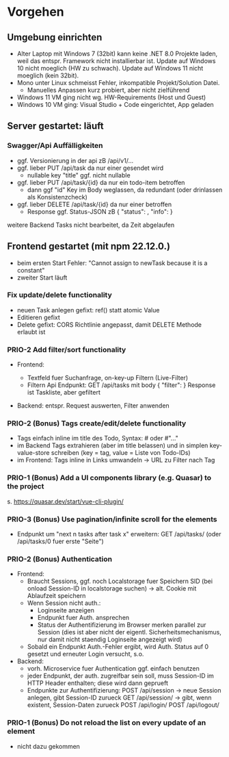 # Vorgehen

## Umgebung einrichten

- Alter Laptop mit Windows 7 (32bit) kann keine .NET 8.0 Projekte laden, weil das
  entspr. Framework nicht installierbar ist. Update auf Windows 10 nicht moeglich
  (HW zu schwach). Update auf Windows 11 nicht moeglich (kein 32bit).
- Mono unter Linux schmeisst Fehler, inkompatible Projekt/Solution Datei.
  - Manuelles Anpassen kurz probiert, aber nicht zielführend
- Windows 11 VM ging nicht wg. HW-Requirements (Host und Guest)
- Windows 10 VM ging: Visual Studio + Code eingerichtet, App geladen
        
## Server gestartet: läuft

### Swagger/Api Auffälligkeiten

- ggf. Versionierung in der api zB /api/v1/... 
- ggf. lieber PUT /api/task da nur einer gesendet wird
  + nullable key "title" ggf. nicht nullable
- ggf. lieber PUT /api/task/{id} da nur ein todo-item betroffen
  + dann ggf "id" Key im Body weglassen, da redundant (oder drinlassen als Konsistenzcheck)
- ggf. lieber DELETE /api/task/{id} da nur einer betroffen
  + Response ggf. Status-JSON zB { "status": <bool>, "info": <string> }
  
weitere Backend Tasks nicht bearbeitet, da Zeit abgelaufen
        
## Frontend gestartet (mit npm 22.12.0.)

- beim ersten Start Fehler: "Cannot assign to newTask because it is a constant"
- zweiter Start läuft

### Fix update/delete functionality

- neuen Task anlegen gefixt: ref() statt atomic Value
- Editieren gefixt
- Delete gefixt: CORS Richtlinie angepasst, damit DELETE Methode erlaubt ist
            
### PRIO-2 Add filter/sort functionality

- Frontend:
  - Textfeld fuer Suchanfrage, on-key-up Filtern (Live-Filter)
  - Filtern Api Endpunkt:
      GET /api/tasks mit body { "filter": <string> }
      Response ist Taskliste, aber gefiltert
    
- Backend: entspr. Request auswerten, Filter anwenden
            
### PRIO-2 (Bonus) Tags create/edit/delete functionality

- Tags einfach inline im title des Todo, Syntax: #<non-string-sequence> oder #"..."
- im Backend Tags extrahieren (aber im title belassen) und in simplen key-value-store schreiben
  (key = tag, value = Liste von Todo-IDs)
- im Frontend: Tags inline in Links umwandeln -> URL zu Filter nach Tag
            
### PRIO-1 (Bonus) Add a UI components library (e.g. Quasar) to the project

s. https://quasar.dev/start/vue-cli-plugin/
          
### PRIO-3 (Bonus) Use pagination/infinite scroll for the elements

- Endpunkt um "next n tasks after task x" erweitern:
    GET /api/tasks/<last-loaded-task-id> (oder /api/tasks/0 fuer erste "Seite")
          
### PRIO-2 (Bonus) Authentication

- Frontend:
  - Braucht Sessions, ggf. noch Localstorage fuer Speichern SID
    (bei onload Session-ID in localstorage suchen)
    -> alt. Cookie mit Ablaufzeit speichern
  - Wenn Session nicht auth.:
    - Loginseite anzeigen
    - Endpunkt fuer Auth. ansprechen
    - Status der Authentifizierung im Browser merken parallel zur Session
      (dies ist aber nicht der eigentl. Sicherheitsmechanismus, nur damit
       nicht staendig Loginseite angezeigt wird)
  - Sobald ein Endpunkt Auth.-Fehler ergibt, wird Auth. Status auf 0 gesetzt
      und erneuter Login versucht, s.o.
- Backend:
  - vorh. Microservice fuer Authentication ggf. einfach benutzen
  - jeder Endpunkt, der auth. zugreifbar sein soll, muss Session-ID im
    HTTP Header enthalten; diese wird dann geprueft
  - Endpunkte zur Authentifizierung:
      POST /api/session
        -> neue Session anlegen, gibt Session-ID zurueck
      GET /api/session/<sid>
        -> gibt, wenn existent, Session-Daten zurueck
      POST /api/login/<sid>
      POST /api/logout/<sid>

### PRIO-1 (Bonus) Do not reload the list on every update of an element

- nicht dazu gekommen
